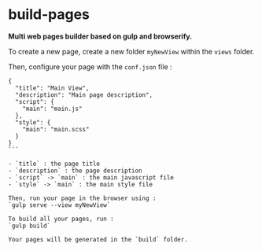 # build-pages

**Multi web pages builder based on gulp and browserify.**

To create a new page, create a new folder `myNewView` within the `views` folder.

Then, configure your page with the `conf.json` file :
````
{
  "title": "Main View",
  "description": "Main page description",
  "script": {
    "main": "main.js"
  },
  "style": {
    "main": "main.scss"
  }
}
```

- `title` : the page title
- `description` : the page description
- `script` -> `main` : the main javascript file
- `style` -> `main` : the main style file

Then, run your page in the browser using :
`gulp serve --view myNewView`

To build all your pages, run :
`gulp build`

Your pages will be generated in the `build` folder.
